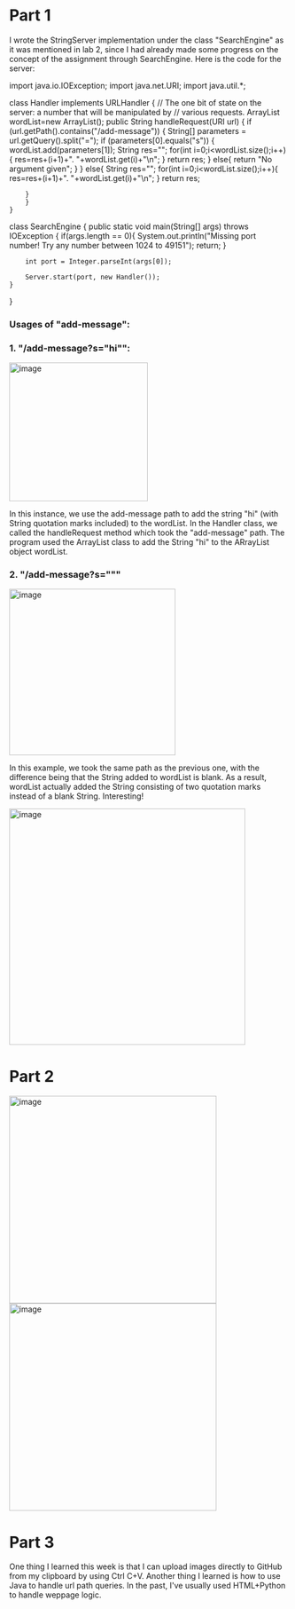 # Part 1
I wrote the StringServer implementation under the class "SearchEngine" as it was mentioned in lab 2, since I had already made some progress on the concept of the assignment through SearchEngine. Here is the code for the server:

import java.io.IOException;
import java.net.URI;
import java.util.*;

class Handler implements URLHandler {
    // The one bit of state on the server: a number that will be manipulated by
    // various requests.
    ArrayList<String> wordList=new ArrayList<String>();
    public String handleRequest(URI url) {
        if (url.getPath().contains("/add-message")) {
            String[] parameters = url.getQuery().split("=");
                if (parameters[0].equals("s")) {
                    wordList.add(parameters[1]);
                    String res="";
                    for(int i=0;i<wordList.size();i++){
                        res=res+(i+1)+". "+wordList.get(i)+"\n";
                        }
                    return res;
                }
                else{
                    return "No argument given";
                }
            }
        else{
            String res="";
            for(int i=0;i<wordList.size();i++){
                res=res+(i+1)+". "+wordList.get(i)+"\n";
            }
            return res;

        }
        }
    }

 
class SearchEngine {
    public static void main(String[] args) throws IOException {
        if(args.length == 0){
            System.out.println("Missing port number! Try any number between 1024 to 49151");
            return;
        }

        int port = Integer.parseInt(args[0]);

        Server.start(port, new Handler());
    }
}

### Usages of "add-message":
### 1. "/add-message?s="hi"":
<img width="250" alt="image" src="https://github.com/wangharold001/cse15-report2/assets/60553459/f2932b2a-149e-435e-a308-bd6c579677de">

In this instance, we use the add-message path to add the string "hi" (with String quotation marks included) to the wordList. In the Handler class, we called the handleRequest method which took the "add-message" path. The program used the ArrayList class to add the String "hi" to the ARrayList<String> object wordList.

### 2. "/add-message?s="""
<img width="300" alt="image" src="https://github.com/wangharold001/cse15-report2/assets/60553459/571c4a1b-59b3-4379-8b23-996ddc9b0094">

In this example, we took the same path as the previous one, with the difference being that the String added to wordList is blank. As a result, wordList actually added the String consisting of two quotation marks instead of a blank String. Interesting!

<img width="426" alt="image" src="https://github.com/wangharold001/cse15-report2/assets/60553459/57977f6d-5233-4e2f-803f-65d5bb4bf406">

# Part 2

<img width="374" alt="image" src="https://github.com/wangharold001/cse15-report2/assets/60553459/5aee606c-8cc6-463a-9aad-fb285c08e6e1">

<img width="374" alt="image" src="https://github.com/wangharold001/cse15-report2/assets/60553459/9619ed47-f719-4be1-95a6-4faf8895897c">

# Part 3

One thing I learned this week is that I can upload images directly to GitHub from my clipboard by using Ctrl C+V. Another thing I learned is how to use Java to handle url path queries. In the past, I've usually used HTML+Python to handle weppage logic.

